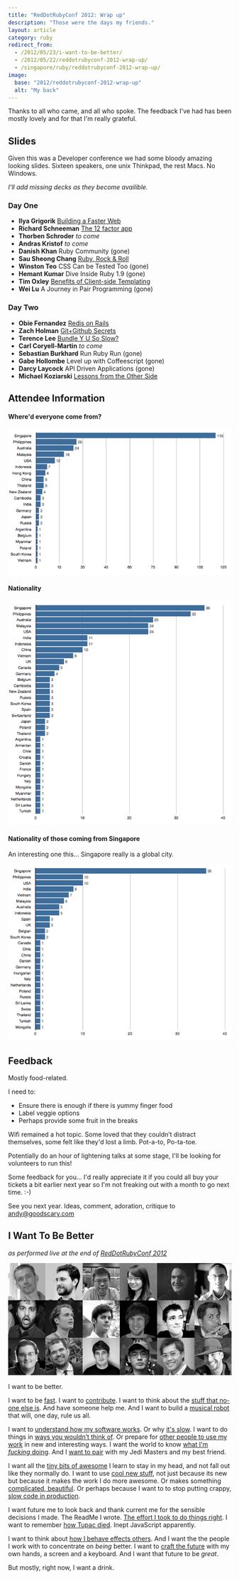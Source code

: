 ```yaml
---
title: "RedDotRubyConf 2012: Wrap up"
description: "Those were the days my friends."
layout: article
category: ruby
redirect_from:
  - /2012/05/23/i-want-to-be-better/
  - /2012/05/22/reddotrubyconf-2012-wrap-up/
  - /singapore/ruby/reddotrubyconf-2012-wrap-up/
image:
  base: "2012/reddotrubyconf-2012-wrap-up"
  alt: "My back"
---
```


Thanks to all who came, and all who spoke. The feedback I've had has been mostly lovely and for that I'm really grateful.

## Slides

Given this was a Developer conference we had some bloody amazing looking slides.
Sixteen speakers, one unix Thinkpad, the rest Macs. No Windows.

_I'll add missing decks as they become availible._

### Day One

- **Ilya Grigorik** [Building a Faster Web](https://www.igvita.com/slides/2012/reddot-building-faster-web/)
- **Richard Schneeman** [The 12 factor app](https://speakerdeck.com/schneems/12-factor-app-red-dot-ruby-conf)
- **Thorben Schroder** _to come_
- **Andras Kristof** _to come_
- **Danish Khan** Ruby Community (gone)
- **Sau Sheong Chang** [Ruby, Rock & Roll](https://www.slideshare.net/sausheong/ruby-rock-roll)
- **Winston Teo** CSS Can be Tested Too (gone)
- **Hemant Kumar** Dive Inside Ruby 1.9 (gone)
- **Tim Oxley** [Benefits of Client-side Templating](https://www.slideshare.net/timoxley/benefits-of-clientside-templating-for-red-dot-ruby)
- **Wei Lu** A Journey in Pair Programming (gone)

### Day Two

- **Obie Fernandez** <a href="https://blog.obiefernandez.com/content/2012/05/redis-on-rails-reddotrubyconf-2012.html" data-proofer-ignore>Redis on Rails</a>
- **Zach Holman** [Git+Github Secrets](https://zachholman.com/talk/git-github-secrets)
- **Terence Lee** [Bundle Y U So Slow?](https://bundle-y-u-so-slow-rdrc2012.herokuapp.com)
- **Carl Coryell-Martin** _to come_
- **Sebastian Burkhard** Run Ruby Run (gone)
- **Gabe Hollombe** Level up with Coffeescript (gone)
- **Darcy Laycock** API Driven Applications (gone)
- **Michael Koziarski** [Lessons from the Other Side](https://speakerdeck.com/nzkoz/lessons-from-the-other-side-effectively-contributing-to-open-source)

## Attendee Information

#### Where'd everyone come from?

![Attendee Origins](/images/2012/rdrc-2012-origin.png)

#### Nationality

![Attendee Nationality](/images/2012/rdrc-2012-nationality.png)

#### Nationality of those coming from Singapore

An interesting one this… Singapore really is a global city.

![Attendee Nationality](/images/2012/rdrc-2012-nationality-singapore.png)

## Feedback

Mostly food-related.

I need to:

- Ensure there is enough if there is yummy finger food
- Label veggie options
- Perhaps provide some fruit in the breaks

Wifi remained a hot topic. Some loved that they couldn’t distract themselves, some felt like they'd lost a limb. Pot-a-to, Po-ta-toe.

Potentially do an hour of lightening talks at some stage, I'll be looking for volunteers to run this!

Some feedback for you… I'd really appreciate it if you could all buy your tickets a bit earlier next year so I'm not freaking out with a month to go next time. :-)

See you next year. Ideas, comment, adoration, critique to [andy@goodscary.com](mailto:andy@goodscary.com)

## I Want To Be Better

_as performed live at the end of [RedDotRubyConf 2012](https://reddotrubyconf.com)_

![Speakers](/images/2012/rdrc-2012-speakers.png)

I want to be better.

I want to be [fast](https://twitter.com/igrigorik).
I want to [contribute](https://twitter.com/nzkoz).
I want to think about the [stuff that no-one else is](https://twitter.com/winstonyw). And have someone help me.
And I want to build a [musical robot](https://twitter.com/sausheong) that will, one day, rule us all.

I want to [understand how my software works](https://twitter.com/gnufied). Or why [it's slow](https://twitter.com/hone02).
I want to do things in [ways you wouldn’t think of](https://twitter.com/hasclass). Or prepare for [other people to use my work](https://twitter.com/sutto) in new and interesting ways.
I want the world to know [what I'm _fucking_ doing](https://twitter.com/walski).
And I [want to pair](https://twitter.com/luweidewei) with my Jedi Masters and my best friend.

I want all the [tiny bits of awesome](https://twitter.com/holman) I learn to stay in my head, and not fall out like they normally do.
I want to use [cool new stuff](https://twitter.com/obie), not just because its new but because it makes the work I do more awesome. Or makes something [complicated, beautiful](https://twitter.com/gabehollombe). Or perhaps because I want to to stop putting crappy, [slow code in production](https://twitter.com/akomba).

I want future me to look back and thank current me for the sensible decisions I made. The ReadMe I wrote. [The effort I took to do things right](https://twitter.com/schneems).
I want to remember [how Tupac died](https://twitter.com/secoif). Inept JavaScript apparently.

I want to think about [how I behave effects others](https://twitter.com/danishkhan). And I want the the people I work with to concentrate on _being_ better.
I want to [craft the future](https://twitter.com/carlcoryell) with my own hands, a screen and a keyboard. And I want that future to be _great_.

But mostly, right now, I want a drink.
